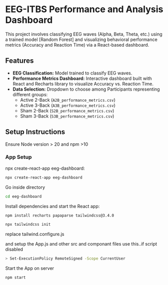 # EEG-ITBS Performance and Analysis Dashboard

This project involves classifying EEG waves (Alpha, Beta, Theta, etc.) using a trained model [Random Forest] and visualizing behavioral performance metrics (Accuracy and Reaction Time) via a React-based dashboard.

## Features 
- **EEG Classification:** Model trained to classify EEG waves. 
- **Performance Metrics Dashboard:** Interactive dashboard built with React and Recharts library to visualize Accuracy vs. Reaction Time.
- **Data Selection:** Dropdown to choose among Participants representing different groups:
  - Active 2-Back (`A2B_performance_metrics.csv`)
  - Active 3-Back (`A3B_performance_metrics.csv`)
  - Sham 2-Back (`S2B_performance_metrics.csv`)
  - Sham 3-Back (`S3B_performance_metrics.csv`)

## Setup Instructions
Ensure Node version > 20 and npm >10  

### App Setup
npx create-react-app eeg-dashboard:
```bash
npx create-react-app eeg-dashboard
```
Go inside directory
```bash
cd eeg-dashboard
```

Install dependencies and start the React app:
```bash
npm install recharts papaparse tailwindcss@3.4.0

npx tailwindcss init
```
replace tailwind.configure.js 


and setup the App.js
and other src and componant files
use this..if script disabled
```bash
> Set-ExecutionPolicy RemoteSigned -Scope CurrentUser
```

Start the App on server
```bash
npm start
```


